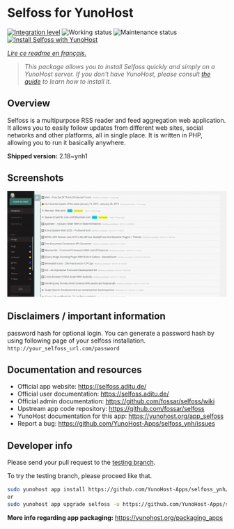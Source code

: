 <!--
N.B.: This README was automatically generated by https://github.com/YunoHost/apps/tree/master/tools/README-generator
It shall NOT be edited by hand.
-->

# Selfoss for YunoHost

[![Integration level](https://dash.yunohost.org/integration/selfoss.svg)](https://dash.yunohost.org/appci/app/selfoss) ![Working status](https://ci-apps.yunohost.org/ci/badges/selfoss.status.svg) ![Maintenance status](https://ci-apps.yunohost.org/ci/badges/selfoss.maintain.svg)  
[![Install Selfoss with YunoHost](https://install-app.yunohost.org/install-with-yunohost.svg)](https://install-app.yunohost.org/?app=selfoss)

*[Lire ce readme en français.](./README_fr.md)*

> *This package allows you to install Selfoss quickly and simply on a YunoHost server.
If you don't have YunoHost, please consult [the guide](https://yunohost.org/#/install) to learn how to install it.*

## Overview

Selfoss is a multipurpose RSS reader and feed aggregation web application. It allows you to easily follow updates from different web sites, social networks and other platforms, all in single place. It is written in PHP, allowing you to run it basically anywhere.


**Shipped version:** 2.18~ynh1

## Screenshots

![Screenshot of Selfoss](./doc/screenshots/screenshot1.png)

## Disclaimers / important information

password hash for optional login. You can generate a password hash by using following page of your selfoss installation. `http://your_selfoss_url.com/password`
## Documentation and resources

* Official app website: <https://selfoss.aditu.de/>
* Official user documentation: <https://selfoss.aditu.de/>
* Official admin documentation: <https://github.com/fossar/selfoss/wiki>
* Upstream app code repository: <https://github.com/fossar/selfoss>
* YunoHost documentation for this app: <https://yunohost.org/app_selfoss>
* Report a bug: <https://github.com/YunoHost-Apps/selfoss_ynh/issues>

## Developer info

Please send your pull request to the [testing branch](https://github.com/YunoHost-Apps/selfoss_ynh/tree/testing).

To try the testing branch, please proceed like that.

``` bash
sudo yunohost app install https://github.com/YunoHost-Apps/selfoss_ynh/tree/testing --debug
or
sudo yunohost app upgrade selfoss -u https://github.com/YunoHost-Apps/selfoss_ynh/tree/testing --debug
```

**More info regarding app packaging:** <https://yunohost.org/packaging_apps>
